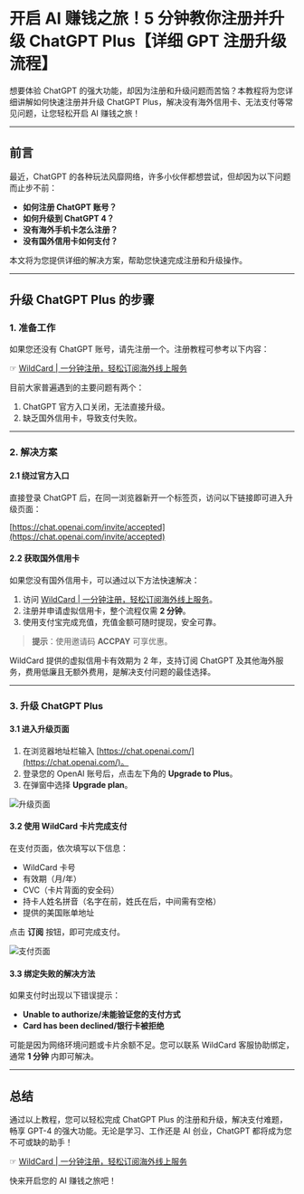 # 开启 AI 赚钱之旅！5 分钟教你注册并升级 ChatGPT Plus【详细 GPT 注册升级流程】

想要体验 ChatGPT 的强大功能，却因为注册和升级问题而苦恼？本教程将为您详细讲解如何快速注册并升级 ChatGPT Plus，解决没有海外信用卡、无法支付等常见问题，让您轻松开启 AI 赚钱之旅！

---

## 前言

最近，ChatGPT 的各种玩法风靡网络，许多小伙伴都想尝试，但却因为以下问题而止步不前：

- **如何注册 ChatGPT 账号？**
- **如何升级到 ChatGPT 4？**
- **没有海外手机卡怎么注册？**
- **没有国外信用卡如何支付？**

本文将为您提供详细的解决方案，帮助您快速完成注册和升级操作。

---

## 升级 ChatGPT Plus 的步骤

### 1. 准备工作

如果您还没有 ChatGPT 账号，请先注册一个。注册教程可参考以下内容：

☞ [WildCard | 一分钟注册，轻松订阅海外线上服务](https://bit.ly/bewildcard)

目前大家普遍遇到的主要问题有两个：

1. ChatGPT 官方入口关闭，无法直接升级。
2. 缺乏国外信用卡，导致支付失败。

---

### 2. 解决方案

#### 2.1 绕过官方入口

直接登录 ChatGPT 后，在同一浏览器新开一个标签页，访问以下链接即可进入升级页面：

[https://chat.openai.com/invite/accepted](https://chat.openai.com/invite/accepted)

#### 2.2 获取国外信用卡

如果您没有国外信用卡，可以通过以下方法快速解决：

1. 访问 [WildCard | 一分钟注册，轻松订阅海外线上服务](https://bit.ly/bewildcard)。
2. 注册并申请虚拟信用卡，整个流程仅需 **2 分钟**。
3. 使用支付宝完成充值，充值金额可随时提现，安全可靠。

> **提示**：使用邀请码 **ACCPAY** 可享优惠。

WildCard 提供的虚拟信用卡有效期为 2 年，支持订阅 ChatGPT 及其他海外服务，费用低廉且无额外费用，是解决支付问题的最佳选择。

---

### 3. 升级 ChatGPT Plus

#### 3.1 进入升级页面

1. 在浏览器地址栏输入 [https://chat.openai.com/](https://chat.openai.com/)。
2. 登录您的 OpenAI 账号后，点击左下角的 **Upgrade to Plus**。
3. 在弹窗中选择 **Upgrade plan**。

![升级页面](https://cdn.jsdelivr.net/gh/ZekerTop/images@main/20240303/2.png)

#### 3.2 使用 WildCard 卡片完成支付

在支付页面，依次填写以下信息：

- WildCard 卡号
- 有效期（月/年）
- CVC（卡片背面的安全码）
- 持卡人姓名拼音（名字在前，姓氏在后，中间需有空格）
- 提供的美国账单地址

点击 **订阅** 按钮，即可完成支付。

![支付页面](https://cdn.jsdelivr.net/gh/ZekerTop/images@main/20240303/5.png)

#### 3.3 绑定失败的解决方法

如果支付时出现以下错误提示：

- **Unable to authorize/未能验证您的支付方式**
- **Card has been declined/银行卡被拒绝**

可能是因为网络环境问题或卡片余额不足。您可以联系 WildCard 客服协助绑定，通常 **1 分钟** 内即可解决。

---

## 总结

通过以上教程，您可以轻松完成 ChatGPT Plus 的注册和升级，解决支付难题，畅享 GPT-4 的强大功能。无论是学习、工作还是 AI 创业，ChatGPT 都将成为您不可或缺的助手！

☞ [WildCard | 一分钟注册，轻松订阅海外线上服务](https://bit.ly/bewildcard)

快来开启您的 AI 赚钱之旅吧！
